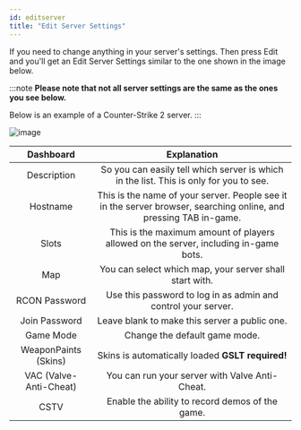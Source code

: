 ```yaml
---
id: editserver
title: "Edit Server Settings"
---
```


If you need to change anything in your server's settings. Then press Edit and you'll get an Edit Server Settings similar to the one shown in the image below.

:::note
**Please note that not all server settings are the same as the ones you see below.**

Below is an example of a Counter-Strike 2 server.
:::

![image](https://help.fshost.me/img/panel-serversetup.png)

| Dashboard | Explanation |
| :-------: | :-----------------------------: |
| Description  | So you can easily tell which server is which in the list. This is only for you to see.   |
| Hostname | This is the name of your server. People see it in the server browser, searching online, and pressing TAB in-game. |
| Slots | This is the maximum amount of players allowed on the server, including in-game bots. |
| Map | You can select which map, your server shall start with. |
| RCON Password | Use this password to log in as admin and control your server. |
| Join Password | Leave blank to make this server a public one. |
| Game Mode | Change the default game mode. |
| WeaponPaints (Skins) | Skins is automatically loaded **GSLT required!** |
| VAC (Valve-Anti-Cheat) | You can run your server with Valve Anti-Cheat. |
| CSTV | Enable the ability to record demos of the game. |
